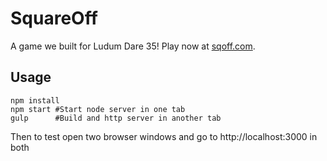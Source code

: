 # SquareOff

A game we built for Ludum Dare 35!  Play now at [sqoff.com](http://sqoff.com).

## Usage
```
npm install
npm start #Start node server in one tab
gulp      #Build and http server in another tab
```
Then to test open two browser windows and go to http://localhost:3000 in both
